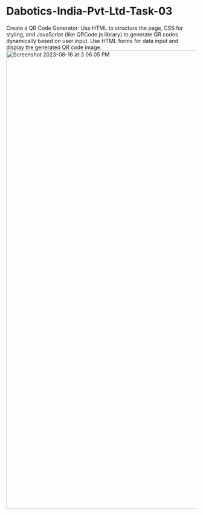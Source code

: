 # Dabotics-India-Pvt-Ltd-Task-03
Create a QR Code Generator: Use HTML to structure the page, CSS for styling, and JavaScript (like QRCode.js library) to generate QR codes dynamically based on user input. Use HTML forms for data input and display the generated QR code image.
<img width="1209" alt="Screenshot 2023-08-16 at 3 06 05 PM" src="https://github.com/akshaydeepakpawar/Dabotics-India-Pvt-Ltd-Task-03/assets/109955302/801ca59a-ee55-4ad1-9619-b38439565176">
